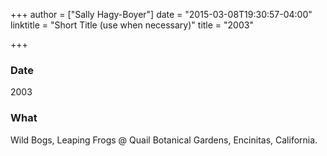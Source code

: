 +++
author = ["Sally Hagy-Boyer"]
date = "2015-03-08T19:30:57-04:00"
linktitle = "Short Title (use when necessary)"
title = "2003"

+++

### Date
2003

### What
Wild Bogs, Leaping Frogs @ Quail Botanical Gardens, Encinitas, California.
